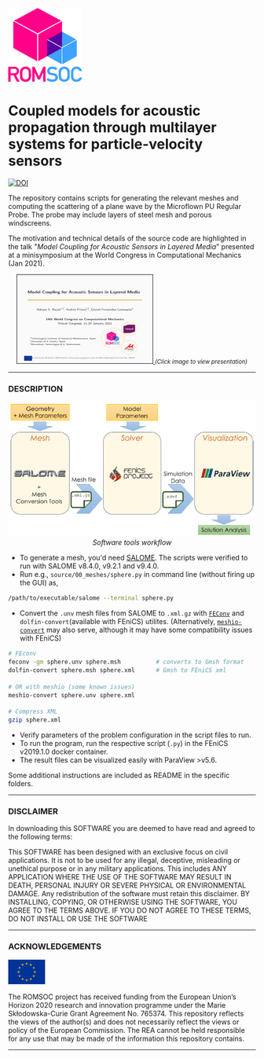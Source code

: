 
<img src="resources/romsoclogo-logo.png" alt="EU Flag"  width="150"/>

# Coupled models for acoustic propagation through multilayer systems for particle-velocity sensors
[![DOI](https://zenodo.org/badge/DOI/10.5281/zenodo.5171815.svg)](https://doi.org/10.5281/zenodo.5171815)

The repository contains scripts for generating the relevant meshes and computing the 
scattering of a plane wave by the Microflown PU Regular Probe. The probe may include 
layers of steel mesh and porous windscreens.

The motivation and technical details of the source code are highlighted in the talk 
"_Model Coupling for Acoustic Sensors in Layered Media_"
presented at a minisymposium at the World Congress in Computational Mechanics (Jan 2021).

<p align="center">
  <a href="resources/202101_WCCM2020.pdf"> <img width="276" height="180" src="resources/wccm2020_banner.png" border="1"> </a>
  <i> <small> (Click image to view presentation) </small> </i>
</p>

<hr style="border:1px"> 

### DESCRIPTION

<p align="center">
  <img  src="resources/workflow.png"> 
  <i> Software tools workflow </i>
</p>

- To generate a mesh, you'd need [SALOME](https://www.salome-platform.org/). 
  The scripts were verified to run with SALOME v8.4.0, v9.2.1 and v9.4.0.
- Run e.g., `source/00_meshes/sphere.py` in command line (without firing up the GUI) as,

```bash
/path/to/executable/salome --terminal sphere.py
```

- Convert the `.unv` mesh files from SALOME to `.xml.gz` with [`FEConv`](http://victorsndvg.github.io/FEconv/) and `dolfin-convert`(available with FEniCS) utilites. (Alternatively, [`meshio-convert`](https://github.com/nschloe/meshio) may also serve, although it may have some compatibility issues with FEniCS) 

```bash
# FEconv 
feconv -gm sphere.unv sphere.msh          # converts to Gmsh format
dolfin-convert sphere.msh sphere.xml      # Gmsh to FEniCS xml

# OR with meshio (some known issues)
meshio-convert sphere.unv sphere.xml 

# Compress XML
gzip sphere.xml
```

- Verify parameters of the problem configuration in the script files to run.
- To run the program, run the respective script (`.py`) in the FEniCS v2019.1.0 docker container.
- The result files can be visualized easily with ParaView >v5.6.


Some additional instructions are included as README in the specific folders.

<hr style="border:1px">

### DISCLAIMER

In downloading this SOFTWARE you are deemed to have read and agreed to the following terms:

This SOFTWARE has been designed with an exclusive focus on civil applications. It is not to be used
for any illegal, deceptive, misleading or unethical purpose or in any military applications. This includes ANY APPLICATION WHERE THE USE OF THE SOFTWARE MAY RESULT IN DEATH, PERSONAL INJURY OR SEVERE PHYSICAL OR ENVIRONMENTAL DAMAGE. Any redistribution of the software must retain this disclaimer. BY INSTALLING, COPYING, OR OTHERWISE USING THE SOFTWARE, YOU AGREE TO THE TERMS ABOVE. IF YOU DO NOT AGREE TO THESE TERMS, DO NOT INSTALL OR USE THE SOFTWARE

<hr style="border:1px" > 

### ACKNOWLEDGEMENTS

<img src="resources/EU_Flag.png" alt="EU Flag"  width="75" height="50" />

The ROMSOC project has received funding from the European Union’s Horizon 2020 research and innovation programme under the Marie Skłodowska-Curie Grant Agreement No. 765374. This repository reflects the views of the author(s) and does not necessarily reflect the views or policy of the European Commission. The REA cannot be held responsible for any use that may be made of the information this repository contains.

<hr style="border:1px"> 
